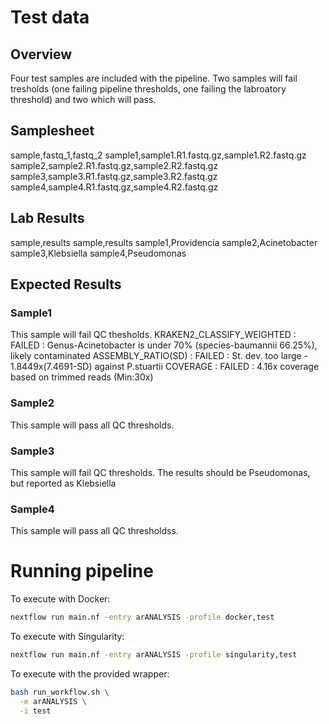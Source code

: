 # Test data
## Overview
Four test samples are included with the pipeline. Two samples will fail tresholds (one failing pipeline thresholds, one failing the labroatory threshold) and two which will pass.

## Samplesheet
sample,fastq_1,fastq_2
sample1,sample1.R1.fastq.gz,sample1.R2.fastq.gz
sample2,sample2.R1.fastq.gz,sample2.R2.fastq.gz
sample3,sample3.R1.fastq.gz,sample3.R2.fastq.gz
sample4,sample4.R1.fastq.gz,sample4.R2.fastq.gz

## Lab Results
sample,results
sample,results
sample1,Providencia
sample2,Acinetobacter
sample3,Klebsiella
sample4,Pseudomonas

## Expected Results
### Sample1
This sample will fail QC thesholds.
KRAKEN2_CLASSIFY_WEIGHTED     : FAILED   : Genus-Acinetobacter is under 70% (species-baumannii 66.25%), likely contaminated
ASSEMBLY_RATIO(SD)            : FAILED   : St. dev. too large - 1.8449x(7.4691-SD) against P.stuartii
COVERAGE                      : FAILED   : 4.16x coverage based on trimmed reads (Min:30x)

### Sample2
This sample will pass all QC thresholds.

### Sample3
This sample will fail QC thresholds.
The results should be Pseudomonas, but reported as Klebsiella

### Sample4
This sample will pass all QC thresholdss.

# Running pipeline
To execute with Docker:
```bash
nextflow run main.nf -entry arANALYSIS -profile docker,test
```
To execute with Singularity:
```bash
nextflow run main.nf -entry arANALYSIS -profile singularity,test
```
To execute with the provided wrapper:
```bash
bash run_workflow.sh \
  -e arANALYSIS \
  -i test
```
